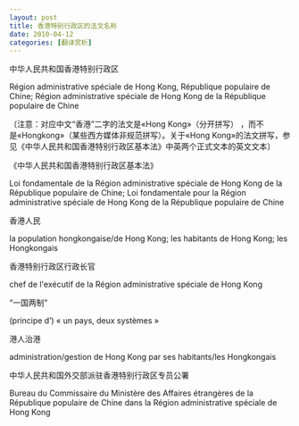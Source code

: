 ```yaml
---
layout: post
title: 香港特别行政区的法文名称
date: 2010-04-12
categories: [翻译赏析]  
---
```


中华人民共和国香港特别行政区

Région administrative spéciale de Hong Kong, République populaire de Chine; Région administrative spéciale de Hong Kong de la République populaire de Chine

〔注意：对应中文“香港”二字的法文是«Hong Kong»（分开拼写） ，而不是«Hongkong»（某些西方媒体非规范拼写）。关于«Hong Kong»的法文拼写，参见《中华人民共和国香港特别行政区基本法》中英两个正式文本的英文文本〕

《中华人民共和国香港特别行政区基本法》

Loi fondamentale de la Région administrative spéciale de Hong Kong de la République populaire de Chine; Loi fondamentale pour la Région administrative spéciale de Hong Kong de la République populaire de Chine

香港人民

la population hongkongaise/de Hong Kong; les habitants de Hong Kong; les Hongkongais



香港特别行政区行政长官

chef de l'exécutif de la Région administrative spéciale de Hong Kong



“一国两制”

(principe d’) « un pays, deux systèmes »

港人治港

administration/gestion de Hong Kong par ses habitants/les Hongkongais



中华人民共和国外交部派驻香港特别行政区专员公署

Bureau du Commissaire du Ministère des Affaires étrangères de la République populaire de Chine dans la Région administrative spéciale de Hong Kong
